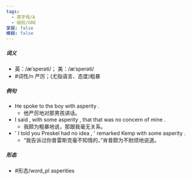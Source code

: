 ```yaml
---
tags:
  - 首字母/A
  - 级别/GRE
掌握: false
模糊: false
---
```

##### 词义
- 英：/æˈsperəti/； 美：/æˈsperəti/
- #词性/n  严厉；(尤指语言、态度)粗暴
##### 例句
- He spoke to the boy with asperity .
	- 他严厉地对那男孩讲话。
- I said , with some asperity , that that was no concern of mine .
	- 我颇为粗暴地说，那跟我毫无关系。
- ' I told you Preskel had no idea , ' remarked Kemp with some asperity .
	- “我告诉过你普雷斯克毫不知情的，”肯普颇为不耐烦地说道。
##### 形态
- #形态/word_pl asperities
